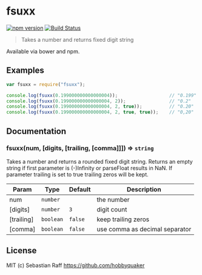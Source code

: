 # fsuxx

[![npm version](https://badge.fury.io/js/fsuxx.svg)](https://badge.fury.io/js/fsuxx) [![Build Status](https://travis-ci.org/hobbyquaker/fsuxx.svg?branch=master)](https://travis-ci.org/hobbyquaker/fsuxx)

> Takes a number and returns fixed digit string

Available via bower and npm.

## Examples

```javascript
var fsuxx = require("fsuxx");

console.log(fsuxx(0.199000000000000004));                   // "0.199"
console.log(fsuxx(0.199000000000000004, 2));                // "0.2"
console.log(fsuxx(0.199000000000000004, 2, true));          // "0.20"
console.log(fsuxx(0.199000000000000004, 2, true, true));    // "0,20"
```


## Documentation

### fsuxx(num, [digits, [trailing, [comma]]]) ⇒ <code>string</code>
Takes a number and returns a rounded fixed digit string. Returns an empty string if first parameter is (-)Infinity or 
parseFloat results in NaN. If parameter trailing is set to true trailing zeros will be kept.

| Param | Type | Default | Description |
| --- | --- | --- | --- |
| num | <code>number</code> |  | the number |
| [digits] | <code>number</code> | <code>3</code> | digit count |
| [trailing] | <code>boolean</code> | <code>false</code> | keep trailing zeros |
| [comma] | <code>boolean</code> | <code>false</code> | use comma as decimal separator |


## License

MIT (c) Sebastian Raff https://github.com/hobbyquaker